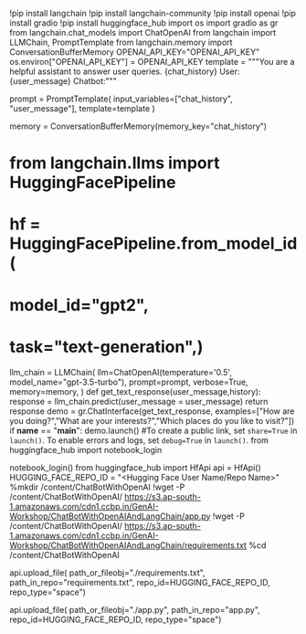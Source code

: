 !pip install langchain
!pip install langchain-community
!pip install openai
!pip install gradio
!pip install huggingface_hub
import os
import gradio as gr
from langchain.chat_models import ChatOpenAI
from langchain import LLMChain, PromptTemplate
from langchain.memory import ConversationBufferMemory
OPENAI_API_KEY="OPENAI_API_KEY"
os.environ["OPENAI_API_KEY"] = OPENAI_API_KEY
template = """You are a helpful assistant to answer user queries.
{chat_history}
User: {user_message}
Chatbot:"""

prompt = PromptTemplate(
    input_variables=["chat_history", "user_message"], template=template
)

memory = ConversationBufferMemory(memory_key="chat_history")
# from langchain.llms import HuggingFacePipeline
# hf = HuggingFacePipeline.from_model_id(
#     model_id="gpt2",
#     task="text-generation",)
llm_chain = LLMChain(
    llm=ChatOpenAI(temperature='0.5', model_name="gpt-3.5-turbo"),
    prompt=prompt,
    verbose=True,
    memory=memory,
)
def get_text_response(user_message,history):
    response = llm_chain.predict(user_message = user_message)
    return response
    demo = gr.ChatInterface(get_text_response, examples=["How are you doing?","What are your interests?","Which places do you like to visit?"])
    if __name__ == "__main__":
    demo.launch() #To create a public link, set `share=True` in `launch()`. To enable errors and logs, set `debug=True` in `launch()`.
    from huggingface_hub import notebook_login

notebook_login()
from huggingface_hub import HfApi
api = HfApi()
HUGGING_FACE_REPO_ID = "<Hugging Face User Name/Repo Name>"
%mkdir /content/ChatBotWithOpenAI
!wget -P  /content/ChatBotWithOpenAI/ https://s3.ap-south-1.amazonaws.com/cdn1.ccbp.in/GenAI-Workshop/ChatBotWithOpenAIAndLangChain/app.py
!wget -P /content/ChatBotWithOpenAI/ https://s3.ap-south-1.amazonaws.com/cdn1.ccbp.in/GenAI-Workshop/ChatBotWithOpenAIAndLangChain/requirements.txt
%cd /content/ChatBotWithOpenAI

api.upload_file(
    path_or_fileobj="./requirements.txt",
    path_in_repo="requirements.txt",
    repo_id=HUGGING_FACE_REPO_ID,
    repo_type="space")

api.upload_file(
    path_or_fileobj="./app.py",
    path_in_repo="app.py",
    repo_id=HUGGING_FACE_REPO_ID,
    repo_type="space")
    
    
